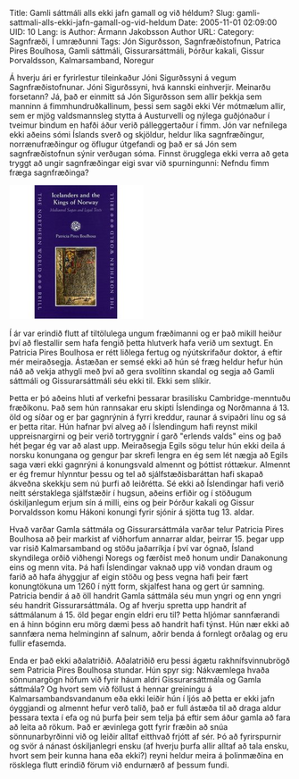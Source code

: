 Title: Gamli sáttmáli alls ekki jafn gamall og við héldum?
Slug: gamli-sattmali-alls-ekki-jafn-gamall-og-vid-heldum
Date: 2005-11-01 02:09:00
UID: 10
Lang: is
Author: Ármann Jakobsson
Author URL: 
Category: Sagnfræði, Í umræðunni
Tags: Jón Sigurðsson, Sagnfræðistofnun, Patrica Pires Boulhosa, Gamli sáttmáli, Gissurarsáttmáli, Þórður kakali, Gissur Þorvaldsson, Kalmarsamband, Noregur

Á hverju ári er fyrirlestur tileinkaður Jóni Sigurðssyni á vegum Sagnfræðistofnunar. Jóni Sigurðssyni, hvá kannski einhverjir. Meinarðu forsetann? Já, það er einmitt sá Jón Sigurðsson sem allir þekkja sem manninn á fimmhundruðkallinum, þessi sem sagði ekki Vér mótmælum allir, sem er mjög valdsmannsleg stytta á Austurvelli og nýlega guðjónaður í tveimur bindum en hafði áður verið pálleggertaður í fimm. Jón var nefnilega ekki aðeins sómi Íslands sverð og skjöldur, heldur líka sagnfræðingur, norrænufræðingur og öflugur útgefandi og það er sá Jón sem  sagnfræðistofnun sýnir verðugan sóma. Finnst örugglega ekki verra að geta tryggt að ungir sagnfræðingar eigi svar við spurningunni: Nefndu fimm fræga sagnfræðinga?

![Bók Boulhosa](16.jpg)

Í ár var erindið flutt af tiltölulega ungum fræðimanni og er það mikill heiður því að flestallir sem hafa fengið þetta hlutverk hafa verið um sextugt. En Patricia Pires Boulhosa er rétt liðlega fertug og nýútskrifaður doktor, á eftir mér meiraðsegja. Ástæðan er semsé ekki að hún sé fræg heldur hefur hún náð að vekja athygli með því að gera svolítinn skandal og segja að Gamli sáttmáli og Gissurarsáttmáli séu ekki til. Ekki sem slíkir.

Þetta er þó aðeins hluti af verkefni þessarar brasilísku Cambridge-menntuðu fræðikonu. Það sem hún rannsakar eru skipti Íslendinga og Norðmanna á 13. öld og síðar og er þar gagnrýnin á fyrri kreddur, raunar á svipaðri línu og sá er þetta ritar. Hún hafnar því alveg að í Íslendingum hafi reynst mikil uppreisnargirni og þeir verið tortryggnir í garð "erlends valds" eins og það hét þegar ég var að alast upp. Meiraðsegja Egils sögu telur hún ekki deila á norsku konungana og gengur þar skrefi lengra en ég sem lét nægja að Egils saga væri ekki gagnrýni á konungsvald almennt og þóttist róttækur. Almennt er ég fremur hlynntur þessu og tel að sjálfstæðisbaráttan hafi skapað ákveðna skekkju sem nú þurfi að leiðrétta. Sé ekki að Íslendingar hafi verið neitt sérstaklega sjálfstæðir í hugsun, aðeins erfiðir og í stöðugum óskiljanlegum erjum sín á milli, eins og þeir Þórður kakali og Gissur Þorvaldsson komu Hákoni konungi fyrir sjónir á sjötta tug 13. aldar.

Hvað varðar Gamla sáttmála og Gissurarsáttmála varðar telur  Patricia Pires Boulhosa að þeir markist af viðhorfum annarrar aldar, þeirrar 15. þegar upp var risið Kalmarsamband og stöðu jaðarríkja í því var ógnað, Ísland skyndilega orðið viðhengi  Noregs og færðist með honum undir Danakonung eins og menn vita. Þá hafi Íslendingar vaknað upp við vondan draum og farið að hafa áhyggjur af eigin stöðu og þess vegna hafi þeir fært  konungtökuna um 1260 í nýtt form, skjalfest hana og gert úr  samning. Patricia bendir á að öll handrit Gamla sáttmála séu mun yngri og enn yngri séu handrit Gissurarsáttmála. Og af hverju  spretta upp handrit af sáttmálanum á 15. öld þegar engin eldri eru til? Þetta hljómar sannfærandi en á hinn bóginn eru mörg dæmi þess að handrit hafi týnst. Hún nær ekki að sannfæra nema helminginn af salnum, aðrir benda á fornlegt orðalag og eru fullir efasemda.

Enda er það ekki aðalatriðið. Aðalatriðið eru þessi ágætu rakhnífsvinnubrögð sem Patricia Pires Boulhosa stundar. Hún spyr sig: Nákvæmlega hvaða sönnunargögn höfum við fyrir háum aldri Gissurarsáttmála og Gamla sáttmála? Og hvort sem við föllust á hennar greiningu á Kalmarsambandsvandanum eða ekki leiðir hún í ljós að þetta er ekki jafn óyggjandi og almennt hefur verð talið, það er full ástæða til að draga aldur þessara texta í efa og nú þurfa þeir sem telja þá eftir sem áður gamla að fara að leita að rökum. Það er ævinlega gott fyrir fræðin að snúa sönnunarbyrðinni við og leiðir alltaf eitthvað frjótt af sér. Þó að fyrirspurnir og svör á nánast óskiljanlegri ensku (af hverju þurfa allir alltaf að tala ensku, hvort sem þeir kunna hana eða ekki?) reyni heldur meira á þolinmæðina en rösklega flutt erindið förum við endurnærð af þessum fundi.

